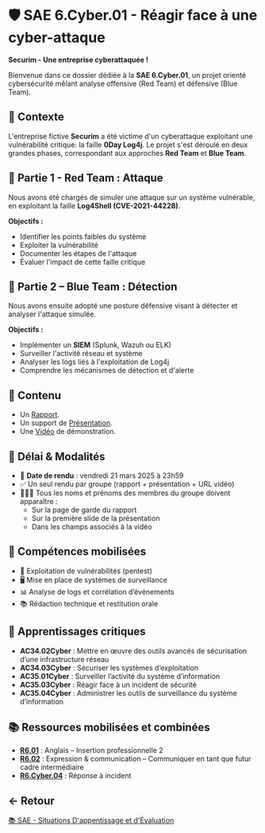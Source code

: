 # 🛡️ SAE 6.Cyber.01 - Réagir face à une cyber-attaque

**Securim - Une entreprise cyberattaquée !**

Bienvenue dans ce dossier dédiée à la **SAE 6.Cyber.01**, un projet orienté cybersécurité mêlant analyse offensive (Red Team) et défensive (Blue Team).

## 📖 Contexte

L'entreprise fictive **Securim** a été victime d'un cyberattaque exploitant une vulnérabilité critique: la faille **0Day Log4j**.
Le projet s'est déroulé en deux grandes phases, correspondant aux approches **Red Team** et **Blue Team**.

## 🔴 Partie 1 - Red Team : Attaque

Nous avons été chargés de simuler une attaque sur un système vulnérable, en exploitant la faille **Log4Shell (CVE-2021-44228)**.

**Objectifs :**

- Identifier les points faibles du système
- Exploiter la vulnérabilité
- Documenter les étapes de l'attaque
- Évaluer l'impact de cette faille critique

## 🔵 Partie 2 – Blue Team : Détection

Nous avons ensuite adopté une posture défensive visant à détecter et analyser l'attaque simulée.

**Objectifs :**

- Implémenter un **SIEM** (Splunk, Wazuh ou ELK)
- Surveiller l'activité réseau et système
- Analyser les logs liés à l'exploitation de Log4j
- Comprendre les mécanismes de détection et d'alerte

## 📂 Contenu

- Un [Rapport](https://github.com/ThomasRubio/Portfolio/blob/main/SAE/SAE_6.Cyber.01/Rapport_SAE_6.Cyber.01_Rubio_Thomas_Breinlen_Marius.pdf).
- Un support de [Présentation](https://github.com/ThomasRubio/Portfolio/blob/main/SAE/SAE_6.Cyber.01/Support_Pr%C3%A9sentation_SAE_6.Cyber.01_Rubio_Thomas_Breinlen_Marius.pdf).
- Une [Vidéo](https://youtu.be/BF5g49u0Wos) de démonstration.

## 📅 Délai & Modalités

- 📆 **Date de rendu** : vendredi 21 mars 2025 à 23h59
- ✅ Un seul rendu par groupe (rapport + présentation + URL vidéo)
- 🧑‍🤝‍🧑 Tous les noms et prénoms des membres du groupe doivent apparaître :
  - Sur la page de garde du rapport
  - Sur la première slide de la présentation
  - Dans les champs associés à la vidéo

## 🎯 Compétences mobilisées

- 🔐 Exploitation de vulnérabilités (pentest)
- 🖥️ Mise en place de systèmes de surveillance
- 📊 Analyse de logs et corrélation d’événements
- 📚 Rédaction technique et restitution orale

## 🧠 Apprentissages critiques

- **AC34.02Cyber** : Mettre en œuvre des outils avancés de sécurisation d’une infrastructure réseau
- **AC34.03Cyber** : Sécuriser les systèmes d’exploitation
- **AC35.01Cyber** : Surveiller l’activité du système d’information
- **AC35.03Cyber** : Réagir face à un incident de sécurité
- **AC35.04Cyber** : Administrer les outils de surveillance du système d’information

## 📚 Ressources mobilisées et combinées

- **[R6.01](https://github.com/ThomasRubio/Portfolio/blob/main/RESSOURCES/R6.01/README.md)** : Anglais – Insertion professionnelle 2
- **[R6.02](https://github.com/ThomasRubio/Portfolio/blob/main/RESSOURCES/R6.02/README.md)** : Expression & communication – Communiquer en tant que futur cadre intermédiaire
- **[R6.Cyber.04](https://github.com/ThomasRubio/Portfolio/blob/main/RESSOURCES/R6.Cyber.04/README.md)** : Réponse à incident

## ← Retour

[📚 SAE - Situations D'appentissage et d'Évaluation](https://github.com/ThomasRubio/Portfolio/blob/main/SAE/README.md)

